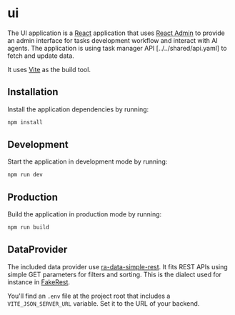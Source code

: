 # ui

The UI application is a [React](https://reactjs.org/) application that uses [React Admin](https://marmelab.com/react-admin/) to provide
an admin interface for tasks development workflow and interact with AI agents.
The application is using task manager API [../../shared/api.yaml] to fetch and update data.

It uses [Vite](https://vitejs.dev/) as the build tool.


## Installation

Install the application dependencies by running:

```sh
npm install
```

## Development

Start the application in development mode by running:

```sh
npm run dev
```

## Production

Build the application in production mode by running:

```sh
npm run build
```

## DataProvider

The included data provider use [ra-data-simple-rest](https://github.com/marmelab/react-admin/tree/master/packages/ra-data-simple-rest). It fits REST APIs using simple GET parameters for filters and sorting. This is the dialect used for instance in [FakeRest](https://github.com/marmelab/FakeRest).

You'll find an `.env` file at the project root that includes a `VITE_JSON_SERVER_URL` variable. Set it to the URL of your backend.
